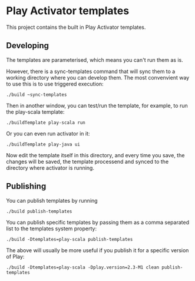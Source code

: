 Play Activator templates
========================

This project contains the built in Play Activator templates.

Developing
----------

The templates are parameterised, which means you can't run them as is.

However, there is a sync-templates command that will sync them to a working directory
where you can develop them.  The most convenvient way to use this is to use triggered
execution:

    ./build ~sync-templates

Then in another window, you can test/run the template, for example, to run the
play-scala template:

    ./buildTemplate play-scala run

Or you can even run activator in it:

    ./buildTemplate play-java ui

Now edit the template itself in this directory, and every time you save, the changes
will be saved, the template processend and synced to the directory where activator
is running.

Publishing
----------

You can publish templates by running

    ./build publish-templates

You can publish specific templates by passing them as a comma separated list to the
templates system property:

    ./build -Dtemplates=play-scala publish-templates

The above will usually be more useful if you publish it for a specific version of Play:

    ./build -Dtemplates=play-scala -Dplay.version=2.3-M1 clean publish-templates
